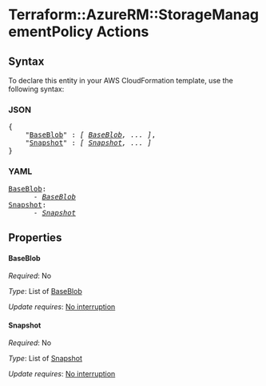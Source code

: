 # Terraform::AzureRM::StorageManagementPolicy Actions

## Syntax

To declare this entity in your AWS CloudFormation template, use the following syntax:

### JSON

<pre>
{
    "<a href="#baseblob" title="BaseBlob">BaseBlob</a>" : <i>[ <a href="actions-baseblob.md">BaseBlob</a>, ... ]</i>,
    "<a href="#snapshot" title="Snapshot">Snapshot</a>" : <i>[ <a href="actions-snapshot.md">Snapshot</a>, ... ]</i>
}
</pre>

### YAML

<pre>
<a href="#baseblob" title="BaseBlob">BaseBlob</a>: <i>
      - <a href="actions-baseblob.md">BaseBlob</a></i>
<a href="#snapshot" title="Snapshot">Snapshot</a>: <i>
      - <a href="actions-snapshot.md">Snapshot</a></i>
</pre>

## Properties

#### BaseBlob

_Required_: No

_Type_: List of <a href="actions-baseblob.md">BaseBlob</a>

_Update requires_: [No interruption](https://docs.aws.amazon.com/AWSCloudFormation/latest/UserGuide/using-cfn-updating-stacks-update-behaviors.html#update-no-interrupt)

#### Snapshot

_Required_: No

_Type_: List of <a href="actions-snapshot.md">Snapshot</a>

_Update requires_: [No interruption](https://docs.aws.amazon.com/AWSCloudFormation/latest/UserGuide/using-cfn-updating-stacks-update-behaviors.html#update-no-interrupt)

